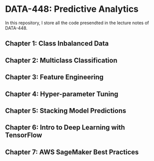 # DATA-448: Predictive Analytics

In this repository, I store all the code presendted in the lecture notes of DATA-448.

## Chapter 1: Class Inbalanced Data

## Chapter 2: Multiclass Classification

## Chapter 3: Feature Engineering

## Chapter 4: Hyper-parameter Tuning

## Chapter 5: Stacking Model Predictions

## Chapter 6: Intro to Deep Learning with TensorFlow

## Chapter 7: AWS SageMaker Best Practices


